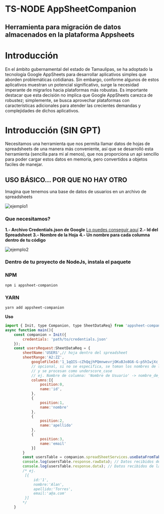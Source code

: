 # TS-NODE AppSheetCompanion

## Herramienta para migración de datos almacenados en la plataforma Appsheets
# Introducción
En el ámbito gubernamental del estado de Tamaulipas, se ha adoptado la tecnología Google AppSheets para desarrollar aplicativos simples que aborden problemáticas cotidianas. Sin embargo, conforme algunos de estos aplicativos muestran un potencial significativo, surge la necesidad imperante de migrarlos hacia plataformas más robustas. Es importante destacar que esta decisión no implica que Google AppSheets carezca de robustez; simplemente, se busca aprovechar plataformas con características adicionales para atender las crecientes demandas y complejidades de dichos aplicativos.
# Introducción (SIN GPT)
Necesitamos una herramienta que nos permita llamar datos de hojas de spreadsheets de una manera
más conveniente, así que se desarrolló esta herramienta (sencilla para mi al menos), que nos proporciona
un api sencillo para poder cargar estos datos en memoria, pero convertidos a objetos faciles de manejar.

## USO BÁSICO... POR QUE NO HAY OTRO
Imagina que tenemos una base de datos de usuarios en un archivo de spreadsheets

![ejemplo1](https://drive.usercontent.google.com/download?id=1H-GWpWBcQOTvioUfAq3-W4qtwbEjWgiv&authuser=0, "Ejemplo 1")

### Que necesitamos?
**1.- Archivo Credentials.json de Google**
[Lo puedes conseguir aquí](https://cloud.google.com/iam/docs/keys-create-delete?hl=es-419)
**2.- Id del Spreadsheet**
**3.- Nombre de la Hoja**
**4.- Un nombre para cada columna dentro de tu código**

![ejemplo2](https://drive.usercontent.google.com/download?id=1C7fExBiyISIu1DKcTLJ1G4YFUBZF6iFz&authuser=0, "Ejemplo2")

### Dentro de tu proyecto de NodeJs, instala el paquete

### NPM
 `npm i appsheet-companion`
### YARN
 `yarn add appsheet-companion`

**Uso**
```js
import { Init, type Companion, type SheetDataReq} from 'appsheet-companion'
async function main(){
    const companion = Init({
        credentials: 'path/to/credentials.json'
    });
    const usersRequest:SheetDataReq = {
        sheetName:'USERS',// hoja dentro del spreadsheet
        sheetRange:'A2:ZZ',
            googleFileId:'1_1qQIS-cZhQqjhPQmnwevrjOKuBJo8G6-G-p5hIwjXc', // id del spreadsheet
            // opcional, si no se especifica, se toman los nombres de las columnas de la primera fila de la hoja
            // y se procesan como underscore_case
            // ej. Nombre de columna: 'Nombre de Usuario' -> nombre_de_usuario
            columns:[{
                position:0,
                name:'id',
            },
            {
                position:1,
                name:'nombre'
            },
            {
                position:2,
                name:'apellido'
            },
            {
                position:3,
                name:'email'
            }]
        }
        const usersTable = companion.spreadSheetServices.useDataFromTable(usersRequest);
        console.log(usersTable.response.rawData); // Datos recibidos de la tabla en formato string[][]
        console.log(usersTable.response.data); // Datos recibidos de la tabla convertidos a objetos
        /* ej.
         [{
             id:'1',
             nombre:'Alan',
             apellido:'Torres',
             email:'a@a.com'
         }]
        */
    }
```
